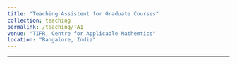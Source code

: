 ```yaml
---
title: "Teaching Assistent for Graduate Courses"
collection: teaching
permalink: /teaching/TA1
venue: "TIFR, Centre for Applicable Mathemtics"
location: "Bangalore, India"
---
```


---


